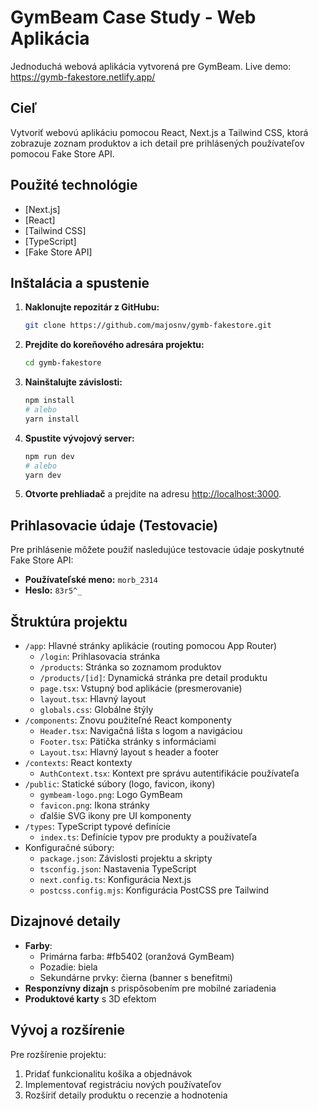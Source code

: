 # GymBeam Case Study - Web Aplikácia

Jednoduchá webová aplikácia vytvorená pre GymBeam.
Live demo: https://gymb-fakestore.netlify.app/

## Cieľ

Vytvoriť webovú aplikáciu pomocou React, Next.js a Tailwind CSS, ktorá zobrazuje zoznam produktov a ich detail pre prihlásených používateľov pomocou Fake Store API.

## Použité technológie

- [Next.js]
- [React]
- [Tailwind CSS]
- [TypeScript]
- [Fake Store API]

## Inštalácia a spustenie

1.  **Naklonujte repozitár z GitHubu:**
    ```bash
    git clone https://github.com/majosnv/gymb-fakestore.git
    ```

2.  **Prejdite do koreňového adresára projektu:**
    ```bash
    cd gymb-fakestore
    ```

3.  **Nainštalujte závislosti:**
    ```bash
    npm install
    # alebo
    yarn install
    ```

4.  **Spustite vývojový server:**
    ```bash
    npm run dev
    # alebo
    yarn dev
    ```

5.  **Otvorte prehliadač** a prejdite na adresu [http://localhost:3000](http://localhost:3000).

## Prihlasovacie údaje (Testovacie)

Pre prihlásenie môžete použiť nasledujúce testovacie údaje poskytnuté Fake Store API:

-   **Používateľské meno:** `morb_2314`
-   **Heslo:** `83r5^_`

## Štruktúra projektu

-   `/app`: Hlavné stránky aplikácie (routing pomocou App Router)
    -   `/login`: Prihlasovacia stránka
    -   `/products`: Stránka so zoznamom produktov
    -   `/products/[id]`: Dynamická stránka pre detail produktu
    -   `page.tsx`: Vstupný bod aplikácie (presmerovanie)
    -   `layout.tsx`: Hlavný layout
    -   `globals.css`: Globálne štýly
-   `/components`: Znovu použiteľné React komponenty
    -   `Header.tsx`: Navigačná lišta s logom a navigáciou
    -   `Footer.tsx`: Pätička stránky s informáciami
    -   `Layout.tsx`: Hlavný layout s header a footer
-   `/contexts`: React kontexty
    -   `AuthContext.tsx`: Kontext pre správu autentifikácie používateľa
-   `/public`: Statické súbory (logo, favicon, ikony)
    -   `gymbeam-logo.png`: Logo GymBeam
    -   `favicon.png`: Ikona stránky
    -   ďalšie SVG ikony pre UI komponenty
-   `/types`: TypeScript typové definície
    -   `index.ts`: Definície typov pre produkty a používateľa
-   Konfiguračné súbory:
    -   `package.json`: Závislosti projektu a skripty
    -   `tsconfig.json`: Nastavenia TypeScript
    -   `next.config.ts`: Konfigurácia Next.js
    -   `postcss.config.mjs`: Konfigurácia PostCSS pre Tailwind

## Dizajnové detaily

- **Farby**: 
  - Primárna farba: #fb5402 (oranžová GymBeam)
  - Pozadie: biela
  - Sekundárne prvky: čierna (banner s benefitmi)
- **Responzívny dizajn** s prispôsobením pre mobilné zariadenia
- **Produktové karty** s 3D efektom

## Vývoj a rozšírenie

Pre rozšírenie projektu:
1. Pridať funkcionalitu košíka a objednávok
2. Implementovať registráciu nových používateľov
3. Rozšíriť detaily produktu o recenzie a hodnotenia